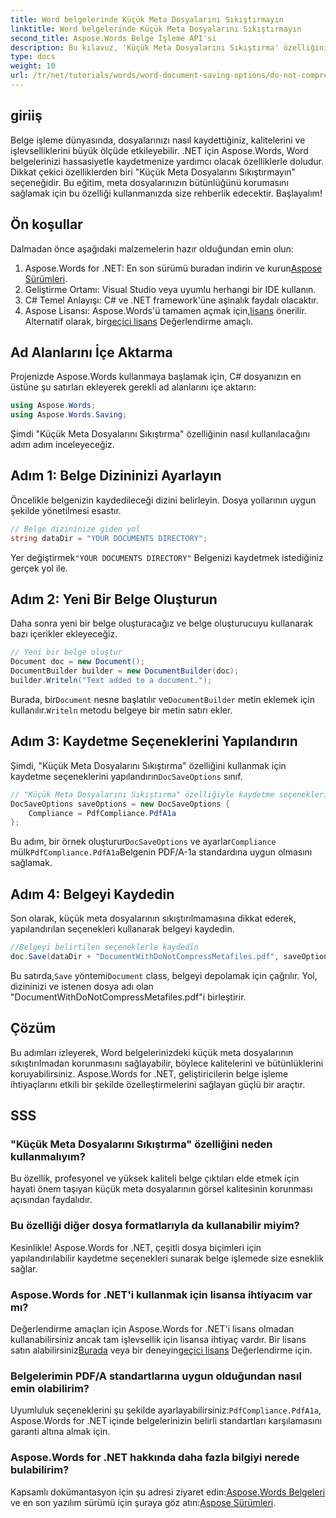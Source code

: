 ```yaml
---
title: Word belgelerinde Küçük Meta Dosyalarını Sıkıştırmayın
linktitle: Word belgelerinde Küçük Meta Dosyalarını Sıkıştırmayın
second_title: Aspose.Words Belge İşleme API'si
description: Bu kılavuz, 'Küçük Meta Dosyalarını Sıkıştırma' özelliğinin kullanım sürecini adım adım anlatarak, belgelerinizin kaydetme işlemi boyunca bütünlüğünü ve kalitesini korumasını sağlar.
type: docs
weight: 10
url: /tr/net/tutorials/words/word-document-saving-options/do-not-compress-small-metafiles-word-documents/
---
```

## giriiş

Belge işleme dünyasında, dosyalarınızı nasıl kaydettiğiniz, kalitelerini ve işlevselliklerini büyük ölçüde etkileyebilir. .NET için Aspose.Words, Word belgelerinizi hassasiyetle kaydetmenize yardımcı olacak özelliklerle doludur. Dikkat çekici özelliklerden biri "Küçük Meta Dosyalarını Sıkıştırmayın" seçeneğidir. Bu eğitim, meta dosyalarınızın bütünlüğünü korumasını sağlamak için bu özelliği kullanmanızda size rehberlik edecektir. Başlayalım!

## Ön koşullar

Dalmadan önce aşağıdaki malzemelerin hazır olduğundan emin olun:

1.  Aspose.Words for .NET: En son sürümü buradan indirin ve kurun[Aspose Sürümleri](https://releases.aspose.com/words/net/).
2. Geliştirme Ortamı: Visual Studio veya uyumlu herhangi bir IDE kullanın.
3. C# Temel Anlayışı: C# ve .NET framework'üne aşinalık faydalı olacaktır.
4.  Aspose Lisansı: Aspose.Words'ü tamamen açmak için,[lisans](https://purchase.aspose.com/buy) önerilir. Alternatif olarak, bir[geçici lisans](https://purchase.aspose.com/temporary-license/) Değerlendirme amaçlı.

## Ad Alanlarını İçe Aktarma

Projenizde Aspose.Words kullanmaya başlamak için, C# dosyanızın en üstüne şu satırları ekleyerek gerekli ad alanlarını içe aktarın:

```csharp
using Aspose.Words;
using Aspose.Words.Saving;
```

Şimdi "Küçük Meta Dosyalarını Sıkıştırma" özelliğinin nasıl kullanılacağını adım adım inceleyeceğiz.

## Adım 1: Belge Dizininizi Ayarlayın

Öncelikle belgenizin kaydedileceği dizini belirleyin. Dosya yollarının uygun şekilde yönetilmesi esastır.

```csharp
// Belge dizininize giden yol
string dataDir = "YOUR DOCUMENTS DIRECTORY";
```

 Yer değiştirmek`"YOUR DOCUMENTS DIRECTORY"` Belgenizi kaydetmek istediğiniz gerçek yol ile.

## Adım 2: Yeni Bir Belge Oluşturun

Daha sonra yeni bir belge oluşturacağız ve belge oluşturucuyu kullanarak bazı içerikler ekleyeceğiz.

```csharp
// Yeni bir belge oluştur
Document doc = new Document();
DocumentBuilder builder = new DocumentBuilder(doc);
builder.Writeln("Text added to a document.");
```

 Burada, bir`Document` nesne başlatılır ve`DocumentBuilder` metin eklemek için kullanılır.`Writeln` metodu belgeye bir metin satırı ekler.

## Adım 3: Kaydetme Seçeneklerini Yapılandırın

 Şimdi, "Küçük Meta Dosyalarını Sıkıştırma" özelliğini kullanmak için kaydetme seçeneklerini yapılandırın`DocSaveOptions` sınıf.

```csharp
// "Küçük Meta Dosyalarını Sıkıştırma" özelliğiyle kaydetme seçeneklerini yapılandırın
DocSaveOptions saveOptions = new DocSaveOptions {
    Compliance = PdfCompliance.PdfA1a
};
```

 Bu adım, bir örnek oluşturur`DocSaveOptions` ve ayarlar`Compliance` mülk`PdfCompliance.PdfA1a`Belgenin PDF/A-1a standardına uygun olmasını sağlamak.

## Adım 4: Belgeyi Kaydedin

Son olarak, küçük meta dosyalarının sıkıştırılmamasına dikkat ederek, yapılandırılan seçenekleri kullanarak belgeyi kaydedin.

```csharp
//Belgeyi belirtilen seçeneklerle kaydedin
doc.Save(dataDir + "DocumentWithDoNotCompressMetafiles.pdf", saveOptions);
```

 Bu satırda,`Save` yöntemi`Document` class, belgeyi depolamak için çağrılır. Yol, dizininizi ve istenen dosya adı olan "DocumentWithDoNotCompressMetafiles.pdf"i birleştirir.

## Çözüm

Bu adımları izleyerek, Word belgelerinizdeki küçük meta dosyalarının sıkıştırılmadan korunmasını sağlayabilir, böylece kalitelerini ve bütünlüklerini koruyabilirsiniz. Aspose.Words for .NET, geliştiricilerin belge işleme ihtiyaçlarını etkili bir şekilde özelleştirmelerini sağlayan güçlü bir araçtır.

## SSS

### "Küçük Meta Dosyalarını Sıkıştırma" özelliğini neden kullanmalıyım?

Bu özellik, profesyonel ve yüksek kaliteli belge çıktıları elde etmek için hayati önem taşıyan küçük meta dosyalarının görsel kalitesinin korunması açısından faydalıdır.

### Bu özelliği diğer dosya formatlarıyla da kullanabilir miyim?

Kesinlikle! Aspose.Words for .NET, çeşitli dosya biçimleri için yapılandırılabilir kaydetme seçenekleri sunarak belge işlemede size esneklik sağlar.

### Aspose.Words for .NET'i kullanmak için lisansa ihtiyacım var mı?

Değerlendirme amaçları için Aspose.Words for .NET'i lisans olmadan kullanabilirsiniz ancak tam işlevsellik için lisansa ihtiyaç vardır. Bir lisans satın alabilirsiniz[Burada](https://purchase.aspose.com/buy) veya bir deneyin[geçici lisans](https://purchase.aspose.com/temporary-license/) Değerlendirme için.

### Belgelerimin PDF/A standartlarına uygun olduğundan nasıl emin olabilirim?

 Uyumluluk seçeneklerini şu şekilde ayarlayabilirsiniz:`PdfCompliance.PdfA1a`, Aspose.Words for .NET içinde belgelerinizin belirli standartları karşılamasını garanti altına almak için.

### Aspose.Words for .NET hakkında daha fazla bilgiyi nerede bulabilirim?

 Kapsamlı dokümantasyon için şu adresi ziyaret edin:[Aspose.Words Belgeleri](https://reference.aspose.com/words/net/) ve en son yazılım sürümü için şuraya göz atın:[Aspose Sürümleri](https://releases.aspose.com/words/net/).